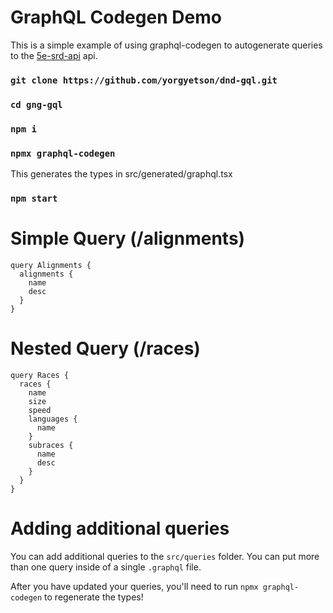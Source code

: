 # GraphQL Codegen Demo

This is a simple example of using graphql-codegen to autogenerate queries to the [5e-srd-api](https://github.com/5e-bits/5e-srd-api) api.

### `git clone https://github.com/yorgyetson/dnd-gql.git`

### `cd gng-gql`

### `npm i`

### `npmx graphql-codegen`
This generates the types in src/generated/graphql.tsx

### `npm start`

# Simple Query (/alignments)

```gql
query Alignments {
  alignments {
    name
    desc
  }
}
```

# Nested Query (/races)

```gql
query Races {
  races {
    name
    size
    speed
    languages {
      name
    }
    subraces {
      name
      desc
    }
  }
}
```

# Adding additional queries

You can add additional queries to the `src/queries` folder. You can put more than one query inside of a single `.graphql` file.

After you have updated your queries, you'll need to run `npmx graphql-codegen` to regenerate the types!
